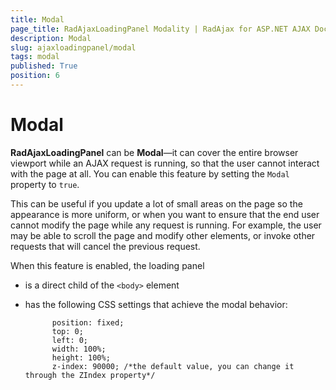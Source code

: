 ```yaml
---
title: Modal
page_title: RadAjaxLoadingPanel Modality | RadAjax for ASP.NET AJAX Documentation
description: Modal
slug: ajaxloadingpanel/modal
tags: modal
published: True
position: 6
---
```


# Modal

**RadAjaxLoadingPanel** can be **Modal**—it can cover the entire browser viewport while an AJAX request is running, so that the user cannot interact with the page at all. You can enable this feature by setting the `Modal` property to `true`.

This can be useful if you update a lot of small areas on the page so the appearance is more uniform, or when you want to ensure that the end user cannot modify the page while any request is running. For example, the user may be able to scroll the page and modify other elements, or invoke other requests that will cancel the previous request.

When this feature is enabled, the loading panel

* is a direct child of the `<body>` element
* has the following CSS settings that achieve the modal behavior:

			position: fixed;
			top: 0;
			left: 0;
			width: 100%;
			height: 100%;
			z-index: 90000; /*the default value, you can change it through the ZIndex property*/
		

